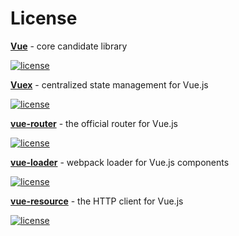 # License

**[Vue](https://github.com/vuejs/vue)** - core candidate library

[![license](https://img.shields.io/github/license/vuejs/vue.svg)]()

**[Vuex](https://github.com/vuejs/vuex)** - centralized state management for Vue.js

[![license](https://img.shields.io/github/license/vuejs/vuex.svg)]()

**[vue-router](https://github.com/vuejs/vue-router)** - the official router for Vue.js

[![license](https://img.shields.io/github/license/vuejs/vue-router.svg)]()

**[vue-loader](https://github.com/vuejs/vue-loader)** - webpack loader for Vue.js components

[![license](https://img.shields.io/github/license/vuejs/vue-loader.svg)]()

**[vue-resource](https://github.com/pagekit/vue-resource)** - the HTTP client for Vue.js

[![license](https://img.shields.io/github/license/pagekit/vue-resource.svg)]()